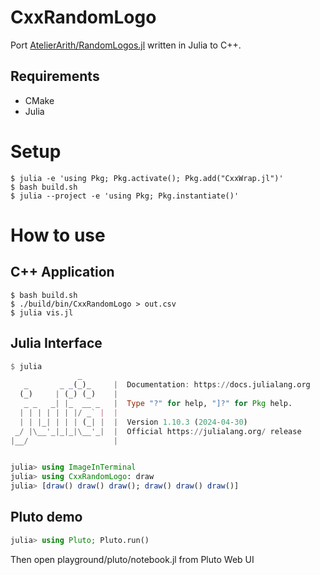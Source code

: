 # CxxRandomLogo

Port [AtelierArith/RandomLogos.jl](https://github.com/AtelierArith/RandomLogos.jl) written in Julia to C++.

## Requirements

- CMake
- Julia

# Setup

```console
$ julia -e 'using Pkg; Pkg.activate(); Pkg.add("CxxWrap.jl")'
$ bash build.sh
$ julia --project -e 'using Pkg; Pkg.instantiate()'
```

# How to use

## C++ Application

```console
$ bash build.sh
$ ./build/bin/CxxRandomLogo > out.csv
$ julia vis.jl
```

## Julia Interface

```julia
$ julia
               _
   _       _ _(_)_     |  Documentation: https://docs.julialang.org
  (_)     | (_) (_)    |
   _ _   _| |_  __ _   |  Type "?" for help, "]?" for Pkg help.
  | | | | | | |/ _` |  |
  | | |_| | | | (_| |  |  Version 1.10.3 (2024-04-30)
 _/ |\__'_|_|_|\__'_|  |  Official https://julialang.org/ release
|__/                   |


julia> using ImageInTerminal
julia> using CxxRandomLogo: draw
julia> [draw() draw() draw(); draw() draw() draw()]
```

## Pluto demo

```julia
julia> using Pluto; Pluto.run()
```

Then open playground/pluto/notebook.jl from Pluto Web UI
